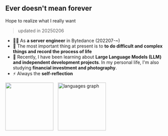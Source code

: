## Ever doesn't mean forever

Hope to realize what I really want

> updated in 20250206

- 👨‍💻 As **a server engineer** in Bytedance (202207-~)
- 🫣 The most important thing at present is to **to do difficult and complex things and record the process of life**
- 🤕 Recently, I have been learning about **Large Language Models (LLM) and independent development projects**. In my personal life, I'm also studying **financial investment and photography**.
- ⚡ Always the **self-reflection**


<div >
    <img src="https://github-readme-stats.vercel.app/api?username=catwithtudou&show_icons=true&theme=radical&count_private=true" height="150" style="margin-right: 10px;" />
    <img src="https://github-readme-stats.vercel.app/api/top-langs?username=catwithtudou&locale=en&hide_title=false&layout=compact&card_width=320&langs_count=5&theme=radical&hide_border=false&hide=Jupyter%20Notebook,HTML" height="150" alt="languages graph" />

</div>



